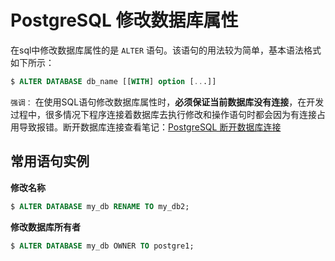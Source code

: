 # PostgreSQL 修改数据库属性

在sql中修改数据库属性的是 `ALTER` 语句。该语句的用法较为简单，基本语法格式如下所示：

```sql
$ ALTER DATABASE db_name [[WITH] option [...]]
```

`强调：` 在使用SQL语句修改数据库属性时，**必须保证当前数据库没有连接**，在开发过程中，很多情况下程序连接着数据库去执行修改和操作语句时都会因为有连接占用导致报错。断开数据库连接查看笔记：[PostgreSQL 断开数据库连接](断开数据库连接.md)

## 常用语句实例

**修改名称**

```sql
$ ALTER DATABASE my_db RENAME TO my_db2;
```

**修改数据库所有者**

```sql
$ ALTER DATABASE my_db OWNER TO postgre1;
```
